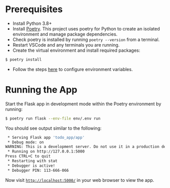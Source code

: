 # Prerequisites

- Install Python 3.8+
- Install [Poetry](https://python-poetry.org/docs/#system-requirements). This project uses poetry for Python to create an isolated environment and manage package dependencies.
- Check poetry is installed by running `poetry --version` from a terminal.
- Restart VSCode and any terminals you are running.
- Create the virtual environment and install required packages:

```bash
$ poetry install
```

- Follow the steps [here](environment-variables) to configure environment variables.

# Running the App

Start the Flask app in development mode within the Poetry environment by running:
```bash
$ poetry run flask --env-file env/.env run
```

You should see output similar to the following:
```bash
 * Serving Flask app 'todo_app/app'
 * Debug mode: on
WARNING: This is a development server. Do not use it in a production deployment. Use a production WSGI server instead.
 * Running on http://127.0.0.1:5000
Press CTRL+C to quit
 * Restarting with stat
 * Debugger is active!
 * Debugger PIN: 113-666-066
```
Now visit [`http://localhost:5000/`](http://localhost:5000/) in your web browser to view the app.
